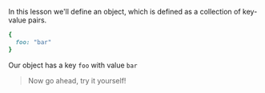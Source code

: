 In this lesson we'll define an object, which is defined as a collection of key-value pairs.

```ruby
{
  foo: "bar"
}
```

Our object has a key `foo` with value `bar`

>Now go ahead, try it yourself!
